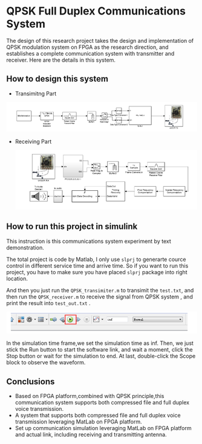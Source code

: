 # QPSK Full Duplex Communications System

The design of this research project takes the design and implementation of QPSK modulation system on FPGA as the research direction, and establishes a complete communication system with transmitter and receiver. Here are the details in this system.

## How to design this system

- Transimitng Part

![image-20220902155042706](https://raw.githubusercontent.com/wannain/image/main/2022/09/upgit_20220902_1662105042.png)

- Receiving Part

  <img src="https://raw.githubusercontent.com/wannain/image/main/2022/09/upgit_20220902_1662105208.png" alt="image-20220902155328785" style="zoom:80%;" />

## How to run this project in simulink

This instruction is this communications system experiment by text demonstration. 

The total project is code by Matlab, I only use `slprj` to generarte cource control in different service time and arrive time. So if you want to run this project, you have to make sure you have placed `slprj` package into right location. 

And then you just run the `QPSK_transimiter.m` to transimit the `test.txt`, and then run the `QPSK_receiver.m` to receive the signal from QPSK system , and print the result into `test_out.txt` .

![image-20220902161633323](https://raw.githubusercontent.com/wannain/image/main/2022/09/upgit_20220902_1662106593.png)

In the simulation time frame,we set the simulation time as inf. Then, we just stick the Run button to start the software link, and wait a moment, click the Stop button or wait for the simulation to end. At last, double-click the Scope block to observe the waveform.

## Conclusions

- Based on FPGA platform,combined with QPSK principle,this communication system supports both compressed file and full duplex voice transmission. 
- A system that supports both compressed file and full duplex voice transmission leveraging MatLab on FPGA platform.
- Set up communication simulation leveraging MatLab on FPGA platform and actual link, including receiving and transmitting antenna.





